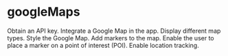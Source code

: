 # googleMaps
Obtain an API key. Integrate a Google Map in the app. Display different map types. Style the Google Map. Add markers to the map. Enable the user to place a marker on a point of interest (POI). Enable location tracking. 
